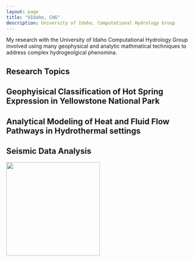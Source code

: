 ```yaml
---
layout: page
title: "UIdaho, CHG"
description: University of Idaho, Computational Hydrology Group
---
```

My research with the University of Idaho Computational Hydrology Group involved
using many geophysical and analytic mathmatical techniques to address complex
hydrogeolgical phenomina.

 <h2> Research Topics </h2>
<h2>Geophyisical Classification of Hot Spring Expression in Yellowstone National Park </h2>

<h2> Analytical Modeling of Heat and Fluid Flow Pathways in Hydrothermal settings </h2>

 <h2> Seismic Data Analysis </h2>


<img src="proj/chg.png" width="250x">
